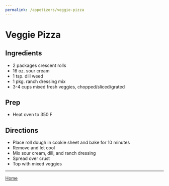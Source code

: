 ```yaml
---
permalink: /appetizers/veggie-pizza
---
```

# Veggie Pizza

## Ingredients

- 2 packages crescent rolls
- 16 oz. sour cream
- 1 tsp. dill weed
- 1 pkg. ranch dressing mix
- 3-4 cups mixed fresh veggies, chopped/sliced/grated

## Prep

- Heat oven to 350 F

## Directions

- Place roll dough in cookie sheet and bake for 10 minutes
- Remove and let cool
- Mix sour cream, dill, and ranch dressing
- Spread over crust
- Top with mixed veggies

---

[Home](https://thomasjbarrett82.github.io)
